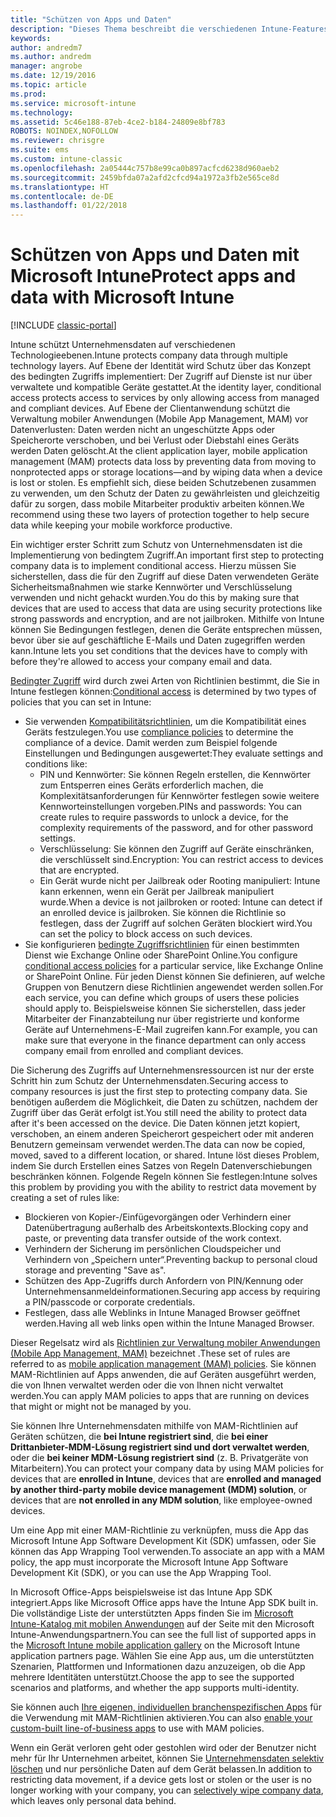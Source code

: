 ```yaml
---
title: "Schützen von Apps und Daten"
description: "Dieses Thema beschreibt die verschiedenen Intune-Features und -Funktionen, die Ihnen zum Schutz Ihrer Unternehmens-Apps und Daten zur Verfügung stehen."
keywords: 
author: andredm7
ms.author: andredm
manager: angrobe
ms.date: 12/19/2016
ms.topic: article
ms.prod: 
ms.service: microsoft-intune
ms.technology: 
ms.assetid: 5c46e188-87eb-4ce2-b184-24809e8bf783
ROBOTS: NOINDEX,NOFOLLOW
ms.reviewer: chrisgre
ms.suite: ems
ms.custom: intune-classic
ms.openlocfilehash: 2a05444c757b8e99ca0b897acfcd6238d960aeb2
ms.sourcegitcommit: 2459bfda07a2afd2cfcd94a1972a3fb2e565ce8d
ms.translationtype: HT
ms.contentlocale: de-DE
ms.lasthandoff: 01/22/2018
---
```

# <a name="protect-apps-and-data-with-microsoft-intune"></a><span data-ttu-id="e57c5-103">Schützen von Apps und Daten mit Microsoft Intune</span><span class="sxs-lookup"><span data-stu-id="e57c5-103">Protect apps and data with Microsoft Intune</span></span>

[!INCLUDE [classic-portal](../includes/classic-portal.md)]

<span data-ttu-id="e57c5-104">Intune schützt Unternehmensdaten auf verschiedenen Technologieebenen.</span><span class="sxs-lookup"><span data-stu-id="e57c5-104">Intune protects company data through multiple technology layers.</span></span> <span data-ttu-id="e57c5-105">Auf Ebene der Identität wird Schutz über das Konzept des bedingten Zugriffs implementiert: Der Zugriff auf Dienste ist nur über verwaltete und kompatible Geräte gestattet.</span><span class="sxs-lookup"><span data-stu-id="e57c5-105">At the identity layer, conditional access protects access to services by only allowing access from managed and compliant devices.</span></span> <span data-ttu-id="e57c5-106">Auf Ebene der Clientanwendung schützt die Verwaltung mobiler Anwendungen (Mobile App Management, MAM) vor Datenverlusten: Daten werden nicht an ungeschützte Apps oder Speicherorte verschoben, und bei Verlust oder Diebstahl eines Geräts werden Daten gelöscht.</span><span class="sxs-lookup"><span data-stu-id="e57c5-106">At the client application layer, mobile application management (MAM) protects data loss by preventing data from moving to nonprotected apps or storage locations—and by wiping data when a device is lost or stolen.</span></span> <span data-ttu-id="e57c5-107">Es empfiehlt sich, diese beiden Schutzebenen zusammen zu verwenden, um den Schutz der Daten zu gewährleisten und gleichzeitig dafür zu sorgen, dass mobile Mitarbeiter produktiv arbeiten können.</span><span class="sxs-lookup"><span data-stu-id="e57c5-107">We recommend using these two layers of protection together to help secure data while keeping your mobile workforce productive.</span></span>

<span data-ttu-id="e57c5-108">Ein wichtiger erster Schritt zum Schutz von Unternehmensdaten ist die Implementierung von bedingtem Zugriff.</span><span class="sxs-lookup"><span data-stu-id="e57c5-108">An important first step to protecting company data is to implement conditional access.</span></span> <span data-ttu-id="e57c5-109">Hierzu müssen Sie sicherstellen, dass die für den Zugriff auf diese Daten verwendeten Geräte Sicherheitsmaßnahmen wie starke Kennwörter und Verschlüsselung verwenden und nicht gehackt wurden.</span><span class="sxs-lookup"><span data-stu-id="e57c5-109">You do this by making sure that devices that are used to access that data are using security protections like strong passwords and encryption, and are not jailbroken.</span></span> <span data-ttu-id="e57c5-110">Mithilfe von Intune können Sie Bedingungen festlegen, denen die Geräte entsprechen müssen, bevor über sie auf geschäftliche E-Mails und Daten zugegriffen werden kann.</span><span class="sxs-lookup"><span data-stu-id="e57c5-110">Intune lets you set conditions that the devices have to comply with before they're allowed to access your company email and data.</span></span>

<span data-ttu-id="e57c5-111">[Bedingter Zugriff](restrict-access-to-email-and-o365-services-with-microsoft-intune.md) wird durch zwei Arten von Richtlinien bestimmt, die Sie in Intune festlegen können:</span><span class="sxs-lookup"><span data-stu-id="e57c5-111">[Conditional access](restrict-access-to-email-and-o365-services-with-microsoft-intune.md) is determined by two types of policies that you can set in Intune:</span></span>
- <span data-ttu-id="e57c5-112">Sie verwenden [Kompatibilitätsrichtlinien](introduction-to-device-compliance-policies-in-microsoft-intune.md), um die Kompatibilität eines Geräts festzulegen.</span><span class="sxs-lookup"><span data-stu-id="e57c5-112">You use [compliance policies](introduction-to-device-compliance-policies-in-microsoft-intune.md) to determine the compliance of a device.</span></span> <span data-ttu-id="e57c5-113">Damit werden zum Beispiel folgende Einstellungen und Bedingungen ausgewertet:</span><span class="sxs-lookup"><span data-stu-id="e57c5-113">They evaluate settings and conditions like:</span></span>
  - <span data-ttu-id="e57c5-114">PIN und Kennwörter: Sie können Regeln erstellen, die Kennwörter zum Entsperren eines Geräts erforderlich machen, die Komplexitätsanforderungen für Kennwörter festlegen sowie weitere Kennworteinstellungen vorgeben.</span><span class="sxs-lookup"><span data-stu-id="e57c5-114">PINs and passwords: You can create rules to require passwords to unlock a device, for the complexity requirements of the password, and for other password settings.</span></span>
  - <span data-ttu-id="e57c5-115">Verschlüsselung: Sie können den Zugriff auf Geräte einschränken, die verschlüsselt sind.</span><span class="sxs-lookup"><span data-stu-id="e57c5-115">Encryption: You can restrict access to devices that are encrypted.</span></span>
  - <span data-ttu-id="e57c5-116">Ein Gerät wurde nicht per Jailbreak oder Rooting manipuliert: Intune kann erkennen, wenn ein Gerät per Jailbreak manipuliert wurde.</span><span class="sxs-lookup"><span data-stu-id="e57c5-116">When a device is not jailbroken or rooted: Intune can detect if an enrolled device is jailbroken.</span></span> <span data-ttu-id="e57c5-117">Sie können die Richtlinie so festlegen, dass der Zugriff auf solchen Geräten blockiert wird.</span><span class="sxs-lookup"><span data-stu-id="e57c5-117">You can set the policy to block access on such devices.</span></span>
- <span data-ttu-id="e57c5-118">Sie konfigurieren [bedingte Zugriffsrichtlinien](restrict-access-to-email-and-o365-services-with-microsoft-intune.md) für einen bestimmten Dienst wie Exchange Online oder SharePoint Online.</span><span class="sxs-lookup"><span data-stu-id="e57c5-118">You configure [conditional access policies](restrict-access-to-email-and-o365-services-with-microsoft-intune.md) for a particular service, like Exchange Online or SharePoint Online.</span></span> <span data-ttu-id="e57c5-119">Für jeden Dienst können Sie definieren, auf welche Gruppen von Benutzern diese Richtlinien angewendet werden sollen.</span><span class="sxs-lookup"><span data-stu-id="e57c5-119">For each service, you can define which groups of users these policies should apply to.</span></span> <span data-ttu-id="e57c5-120">Beispielsweise können Sie sicherstellen, dass jeder Mitarbeiter der Finanzabteilung nur über registrierte und konforme Geräte auf Unternehmens-E-Mail zugreifen kann.</span><span class="sxs-lookup"><span data-stu-id="e57c5-120">For example, you can make sure that everyone in the finance department can only access company email from enrolled and compliant devices.</span></span>

<span data-ttu-id="e57c5-121">Die Sicherung des Zugriffs auf Unternehmensressourcen ist nur der erste Schritt hin zum Schutz der Unternehmensdaten.</span><span class="sxs-lookup"><span data-stu-id="e57c5-121">Securing access to company resources is just the first step to protecting company data.</span></span> <span data-ttu-id="e57c5-122">Sie benötigen außerdem die Möglichkeit, die Daten zu schützen, nachdem der Zugriff über das Gerät erfolgt ist.</span><span class="sxs-lookup"><span data-stu-id="e57c5-122">You still need the ability to protect data after it's been accessed on the device.</span></span> <span data-ttu-id="e57c5-123">Die Daten können jetzt kopiert, verschoben, an einem anderen Speicherort gespeichert oder mit anderen Benutzern gemeinsam verwendet werden.</span><span class="sxs-lookup"><span data-stu-id="e57c5-123">The data can now be copied, moved, saved to a different location, or shared.</span></span> <span data-ttu-id="e57c5-124">Intune löst dieses Problem, indem Sie durch Erstellen eines Satzes von Regeln Datenverschiebungen beschränken können. Folgende Regeln können Sie festlegen:</span><span class="sxs-lookup"><span data-stu-id="e57c5-124">Intune solves this problem by providing you with the ability to restrict data movement by creating a set of rules like:</span></span>
- <span data-ttu-id="e57c5-125">Blockieren von Kopier-/Einfügevorgängen oder Verhindern einer Datenübertragung außerhalb des Arbeitskontexts.</span><span class="sxs-lookup"><span data-stu-id="e57c5-125">Blocking copy and paste, or preventing data transfer outside of the work context.</span></span>
- <span data-ttu-id="e57c5-126">Verhindern der Sicherung im persönlichen Cloudspeicher und Verhindern von „Speichern unter“.</span><span class="sxs-lookup"><span data-stu-id="e57c5-126">Preventing backup to personal cloud storage and preventing "Save as".</span></span>
- <span data-ttu-id="e57c5-127">Schützen des App-Zugriffs durch Anfordern von PIN/Kennung oder Unternehmensanmeldeinformationen.</span><span class="sxs-lookup"><span data-stu-id="e57c5-127">Securing app access by requiring a PIN/passcode or corporate credentials.</span></span>
- <span data-ttu-id="e57c5-128">Festlegen, dass alle Weblinks in Intune Managed Browser geöffnet werden.</span><span class="sxs-lookup"><span data-stu-id="e57c5-128">Having all web links open within the Intune Managed Browser.</span></span>

<span data-ttu-id="e57c5-129">Dieser Regelsatz wird als [Richtlinien zur Verwaltung mobiler Anwendungen (Mobile App Management, MAM)](protect-app-data-using-mobile-app-management-policies-with-microsoft-intune.md) bezeichnet .</span><span class="sxs-lookup"><span data-stu-id="e57c5-129">These set of rules are referred to as [mobile application management (MAM) policies](protect-app-data-using-mobile-app-management-policies-with-microsoft-intune.md).</span></span> <span data-ttu-id="e57c5-130">Sie können MAM-Richtlinien auf Apps anwenden, die auf Geräten ausgeführt werden, die von Ihnen verwaltet werden oder die von Ihnen nicht verwaltet werden.</span><span class="sxs-lookup"><span data-stu-id="e57c5-130">You can apply MAM policies to apps that are running on devices that might or might not be managed by you.</span></span>  

<span data-ttu-id="e57c5-131">Sie können Ihre Unternehmensdaten mithilfe von MAM-Richtlinien auf Geräten schützen, die **bei Intune registriert sind**, die **bei einer Drittanbieter-MDM-Lösung registriert sind und dort verwaltet werden**, oder die **bei keiner MDM-Lösung registriert sind** (z. B. Privatgeräte von Mitarbeitern).</span><span class="sxs-lookup"><span data-stu-id="e57c5-131">You can protect your company data by using MAM policies for devices that are **enrolled in Intune**, devices that are **enrolled and managed by another third-party mobile device management (MDM) solution**, or devices that are **not enrolled in any MDM solution**, like employee-owned devices.</span></span>

<span data-ttu-id="e57c5-132">Um eine App mit einer MAM-Richtlinie zu verknüpfen, muss die App das Microsoft Intune App Software Development Kit (SDK) umfassen, oder Sie können das App Wrapping Tool verwenden.</span><span class="sxs-lookup"><span data-stu-id="e57c5-132">To associate an app with a MAM policy, the app must incorporate the Microsoft Intune App Software Development Kit (SDK), or you can use the App Wrapping Tool.</span></span>

<span data-ttu-id="e57c5-133">In Microsoft Office-Apps beispielsweise ist das Intune App SDK integriert.</span><span class="sxs-lookup"><span data-stu-id="e57c5-133">Apps like Microsoft Office apps have the Intune App SDK built in.</span></span> <span data-ttu-id="e57c5-134">Die vollständige Liste der unterstützten Apps finden Sie im [Microsoft Intune-Katalog mit mobilen Anwendungen](https://www.microsoft.com/cloud-platform/microsoft-intune-apps) auf der Seite mit den Microsoft Intune-Anwendungspartnern.</span><span class="sxs-lookup"><span data-stu-id="e57c5-134">You can see the full list of supported apps in the [Microsoft Intune mobile application gallery](https://www.microsoft.com/cloud-platform/microsoft-intune-apps) on the Microsoft Intune application partners page.</span></span> <span data-ttu-id="e57c5-135">Wählen Sie eine App aus, um die unterstützten Szenarien, Plattformen und Informationen dazu anzuzeigen, ob die App mehrere Identitäten unterstützt.</span><span class="sxs-lookup"><span data-stu-id="e57c5-135">Choose the app to see the supported scenarios and platforms, and whether the app supports multi-identity.</span></span>

<span data-ttu-id="e57c5-136">Sie können auch [Ihre eigenen, individuellen branchenspezifischen Apps](/intune/apps-prepare-mobile-application-management) für die Verwendung mit MAM-Richtlinien aktivieren.</span><span class="sxs-lookup"><span data-stu-id="e57c5-136">You can also [enable your custom-built line-of-business apps](/intune/apps-prepare-mobile-application-management) to use with MAM policies.</span></span>

<span data-ttu-id="e57c5-137">Wenn ein Gerät verloren geht oder gestohlen wird oder der Benutzer nicht mehr für Ihr Unternehmen arbeitet, können Sie [Unternehmensdaten selektiv löschen](wipe-managed-company-app-data-with-microsoft-intune.md) und nur persönliche Daten auf dem Gerät belassen.</span><span class="sxs-lookup"><span data-stu-id="e57c5-137">In addition to restricting data movement, if a device gets lost or stolen or the user is no longer working with your company, you can [selectively wipe company data](wipe-managed-company-app-data-with-microsoft-intune.md), which leaves only personal data behind.</span></span>
